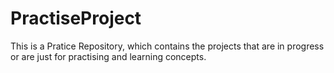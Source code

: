 # PractiseProject

This is a Pratice Repository, which contains the projects that are in progress or are just for practising and learning concepts.

